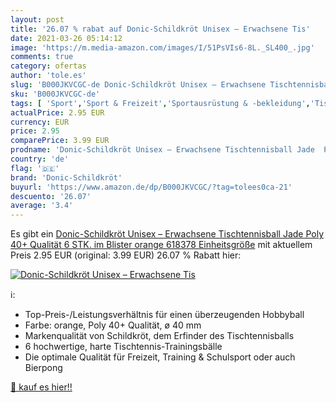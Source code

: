```yaml
---
layout: post
title: '26.07 % rabat auf Donic-Schildkröt Unisex – Erwachsene Tis'
date: 2021-03-26 05:14:12
image: 'https://m.media-amazon.com/images/I/51PsVIs6-8L._SL400_.jpg'
comments: true
category: ofertas
author: 'tole.es'
slug: 'B000JKVCGC-de Donic-Schildkröt Unisex – Erwachsene Tischtennisball Jade...'
sku: 'B000JKVCGC-de'
tags: [ 'Sport','Sport & Freizeit','Sportausrüstung & -bekleidung','Tischtennis','Tischtennisbälle','donic-schildkröt', ]
actualPrice: 2.95 EUR
currency: EUR
price: 2.95
comparePrice: 3.99 EUR
prodname: 'Donic-Schildkröt Unisex – Erwachsene Tischtennisball Jade  Poly 40+ Qualität  6 STK. im Blister  orange  618378  Einheitsgröße'
country: 'de'
flag: '🇩🇪'
brand: 'Donic-Schildkröt'
buyurl: 'https://www.amazon.de/dp/B000JKVCGC/?tag=tolees0ca-21'
descuento: '26.07'
average: '3.4'
---
```


Es gibt ein [Donic-Schildkröt Unisex – Erwachsene Tischtennisball Jade  Poly 40+ Qualität  6 STK. im Blister  orange  618378  Einheitsgröße](https://www.amazon.de/dp/B000JKVCGC/?tag=tolees0ca-21) mit aktuellem Preis 2.95 EUR (original: 3.99 EUR) 26.07 % Rabatt hier:

[![Donic-Schildkröt Unisex – Erwachsene Tis](https://m.media-amazon.com/images/I/51PsVIs6-8L._SL400_.jpg)](https://www.amazon.de/dp/B000JKVCGC/?tag=tolees0ca-21)

ℹ️:

- Top-Preis-/Leistungsverhältnis für einen überzeugenden Hobbyball
- Farbe: orange, Poly 40+ Qualität, ø 40 mm
- Markenqualität von Schildkröt, dem Erfinder des Tischtennisballs
- 6 hochwertige, harte Tischtennis-Trainingsbälle
- Die optimale Qualität für Freizeit, Training & Schulsport oder auch Bierpong

[🛒 kauf es hier!!](https://www.amazon.de/dp/B000JKVCGC/?tag=tolees0ca-21)
